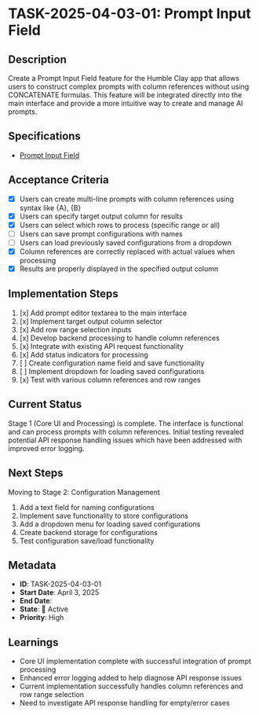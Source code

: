 # TASK-2025-04-03-01: Prompt Input Field

## Description
Create a Prompt Input Field feature for the Humble Clay app that allows users to construct complex prompts with column references without using CONCATENATE formulas. This feature will be integrated directly into the main interface and provide a more intuitive way to create and manage AI prompts.

## Specifications
- [Prompt Input Field](../specs/ui/prompt_input_field.md)

## Acceptance Criteria
- [x] Users can create multi-line prompts with column references using syntax like {A}, {B}
- [x] Users can specify target output column for results
- [x] Users can select which rows to process (specific range or all)
- [ ] Users can save prompt configurations with names
- [ ] Users can load previously saved configurations from a dropdown
- [x] Column references are correctly replaced with actual values when processing
- [x] Results are properly displayed in the specified output column

## Implementation Steps
1. [x] Add prompt editor textarea to the main interface
2. [x] Implement target output column selector
3. [x] Add row range selection inputs
4. [x] Develop backend processing to handle column references
5. [x] Integrate with existing API request functionality
6. [x] Add status indicators for processing
7. [ ] Create configuration name field and save functionality
8. [ ] Implement dropdown for loading saved configurations
9. [x] Test with various column references and row ranges

## Current Status
Stage 1 (Core UI and Processing) is complete. The interface is functional and can process prompts with column references. Initial testing revealed potential API response handling issues which have been addressed with improved error logging.

## Next Steps
Moving to Stage 2: Configuration Management
1. Add a text field for naming configurations
2. Implement save functionality to store configurations
3. Add a dropdown menu for loading saved configurations
4. Create backend storage for configurations
5. Test configuration save/load functionality

## Metadata
- **ID**: TASK-2025-04-03-01
- **Start Date**: April 3, 2025
- **End Date**: 
- **State**: 🔄 Active
- **Priority**: High

## Learnings
- Core UI implementation complete with successful integration of prompt processing
- Enhanced error logging added to help diagnose API response issues
- Current implementation successfully handles column references and row range selection
- Need to investigate API response handling for empty/error cases 